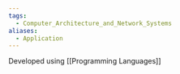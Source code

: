 ```yaml
---
tags:
  - Computer_Architecture_and_Network_Systems
aliases:
  - Application
---
```

Developed using [[Programming Languages]]